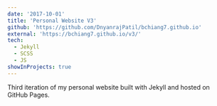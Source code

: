 ```yaml
---
date: '2017-10-01'
title: 'Personal Website V3'
github: 'https://github.com/DnyanrajPatil/bchiang7.github.io'
external: 'https://bchiang7.github.io/v3/'
tech:
  - Jekyll
  - SCSS
  - JS
showInProjects: true
---
```


Third iteration of my personal website built with Jekyll and hosted on GitHub Pages.

